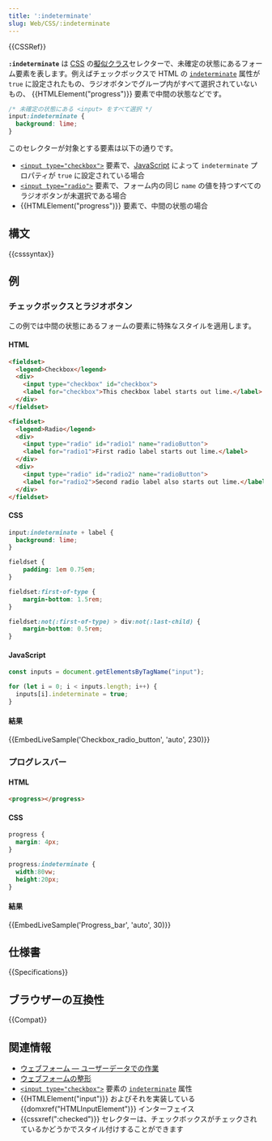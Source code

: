 ```yaml
---
title: ':indeterminate'
slug: Web/CSS/:indeterminate
---
```


{{CSSRef}}

**`:indeterminate`** は [CSS](/ja/docs/Web/CSS) の[擬似クラス](/ja/docs/Web/CSS/Pseudo-classes)セレクターで、未確定の状態にあるフォーム要素を表します。例えばチェックボックスで HTML の [`indeterminate`](/ja/docs/Web/HTML/Element/input/checkbox#indeterminate) 属性が `true` に設定されたもの、ラジオボタンでグループ内がすべて選択されていないもの、 {{HTMLElement("progress")}} 要素で中間の状態などです。

```css
/* 未確定の状態にある <input> をすべて選択 */
input:indeterminate {
  background: lime;
}
```

このセレクターが対象とする要素は以下の通りです。

- [`<input type="checkbox">`](/ja/docs/Web/HTML/Element/input/checkbox) 要素で、[JavaScript](/ja/docs/Web/JavaScript) によって `indeterminate` プロパティが `true` に設定されている場合
- [`<input type="radio">`](/ja/docs/Web/HTML/Element/input/radio) 要素で、フォーム内の同じ `name` の値を持つすべてのラジオボタンが未選択である場合
- {{HTMLElement("progress")}} 要素で、中間の状態の場合

## 構文

{{csssyntax}}

## 例

### チェックボックスとラジオボタン

この例では中間の状態にあるフォームの要素に特殊なスタイルを適用します。

#### HTML

```html
<fieldset>
  <legend>Checkbox</legend>
  <div>
    <input type="checkbox" id="checkbox">
    <label for="checkbox">This checkbox label starts out lime.</label>
  </div>
</fieldset>

<fieldset>
  <legend>Radio</legend>
  <div>
    <input type="radio" id="radio1" name="radioButton">
    <label for="radio1">First radio label starts out lime.</label>
  </div>
  <div>
    <input type="radio" id="radio2" name="radioButton">
    <label for="radio2">Second radio label also starts out lime.</label>
  </div>
</fieldset>
```

#### CSS

```css
input:indeterminate + label {
  background: lime;
}
```

```css hidden
fieldset {
    padding: 1em 0.75em;
}

fieldset:first-of-type {
    margin-bottom: 1.5rem;
}

fieldset:not(:first-of-type) > div:not(:last-child) {
    margin-bottom: 0.5rem;
}
```

#### JavaScript

```js
const inputs = document.getElementsByTagName("input");

for (let i = 0; i < inputs.length; i++) {
  inputs[i].indeterminate = true;
}
```

#### 結果

{{EmbedLiveSample('Checkbox_radio_button', 'auto', 230)}}

### プログレスバー

#### HTML

```html
<progress></progress>
```

#### CSS

```css
progress {
  margin: 4px;
}

progress:indeterminate {
  width:80vw;
  height:20px;
}
```

#### 結果

{{EmbedLiveSample('Progress_bar', 'auto', 30)}}

## 仕様書

{{Specifications}}

## ブラウザーの互換性

{{Compat}}

## 関連情報

- [ウェブフォーム — ユーザーデータでの作業](/ja/docs/Learn/Forms)
- [ウェブフォームの整形](/ja/docs/Learn/Forms/Styling_web_forms)
- [`<input type="checkbox">`](/ja/docs/Web/HTML/Element/input/checkbox) 要素の [`indeterminate`](/ja/docs/Web/HTML/Element/input/checkbox#indeterminate) 属性
- {{HTMLElement("input")}} およびそれを実装している {{domxref("HTMLInputElement")}} インターフェイス
- {{cssxref(":checked")}} セレクターは、チェックボックスがチェックされているかどうかでスタイル付けすることができます
